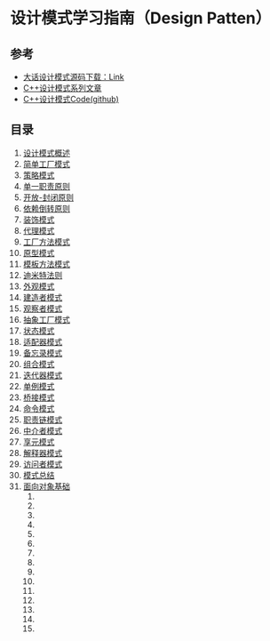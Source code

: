 # 设计模式学习指南（Design Patten）

## 参考

- [大话设计模式源码下载：Link](www.cnblogs.com/Files/cj723/BigTalkDesignPattenSourceCode.rar)
- [C++设计模式系列文章](https://zhuanlan.zhihu.com/p/94877789)
- [C++设计模式Code(github)](https://github.com/FengJungle/DesignPattern)

## 目录

1. [设计模式概述]()
2. [简单工厂模式]()
3. [策略模式]()
4. [单一职责原则]()
5. [开放-封闭原则]()
6. [依赖倒转原则]()
7. [装饰模式]()
8. [代理模式]()
9. [工厂方法模式]()
10. [原型模式]()
11. [模板方法模式]()
12. [迪米特法则]()
13. [外观模式]()
14. [建造者模式]()
15. [观察者模式]()
16. [抽象工厂模式]()
17. [状态模式]()
18. [适配器模式]()
19. [备忘录模式]()
20. [组合模式]()
21. [迭代器模式]()
22. [单例模式]()
23. [桥接模式]()
24. [命令模式]()
25. [职责链模式]()
26. [中介者模式]()
27. [享元模式]()
28. [解释器模式]()
29. [访问者模式]()
30. [模式总结]()
31. [面向对象基础]()
    1.  []()
    2.  []()
    3.  []()
    4.  []()
    5.  []()
    6.  []()
    7.  []()
    8.  []()
    9.  []()
    10. []()
    11. []()
    12. []()
    13. []()
    14. []()
    15. []()
